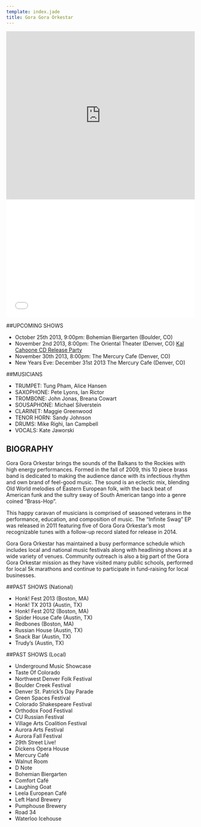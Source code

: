 ```yaml
---
template: index.jade
title: Gora Gora Orkestar
---
```

<iframe width="100%" height="450" scrolling="no" frameborder="0"
  src="https://w.soundcloud.com/player/?url=http%3A%2F%2Fapi.soundcloud.com%2Fplaylists%2F6602692&color=424242&auto_play=false&show_artwork=true">
</iframe>
<iframe width='100%', height='315', src='//www.youtube.com/embed/ELbkS-Kj4Z0', frameborder='0', allowfullscreen='allowfullscreen'>
</iframe>

##UPCOMING SHOWS

* October 25th 2013, 9:00pm: Bohemian Biergarten (Boulder, CO)
* November 2nd 2013, 8:00pm: The Oriental Theater (Denver, CO) [Kal Cahoone CD Release Party](http://holdmyticket.com/event/150736)
* November 30th 2013, 8:00pm: The Mercury Cafe (Denver, CO)
* New Years Eve: December 31st 2013 The Mercury Cafe (Denver, CO)

##MUSICIANS
* TRUMPET: Tung Pham, Alice Hansen
* SAXOPHONE: Pete Lyons, Ian Rictor
* TROMBONE: John Jonas, Breana Cowart
* SOUSAPHONE: Michael Silverstein
* CLARINET: Maggie Greenwood
* TENOR HORN: Sandy Johnson
* DRUMS: Mike Righi, Ian Campbell
* VOCALS: Kate Jaworski

## BIOGRAPHY

Gora Gora Orkestar brings the sounds of the Balkans to the Rockies with high energy performances. Formed in the fall of 2009, this 10 piece brass band is dedicated to making the audience dance with its infectious rhythm and own brand of feel-good music. The sound is an eclectic mix, blending Old World melodies of Eastern European folk, with the back beat of American funk and the sultry sway of South American tango into a genre coined “Brass-Hop”.

This happy caravan of musicians is comprised of seasoned veterans in the performance, education, and composition of music. The “Infinite Swag” EP was released in 2011 featuring five of Gora Gora Orkestar’s most recognizable tunes with a follow-up record slated for release in 2014.

Gora Gora Orkestar has maintained a busy performance schedule which includes local and national music festivals along with headlining shows at a wide variety of venues. Community outreach is also a big part of the Gora Gora Orkestar mission as they have visited many public schools, performed for local 5k marathons and continue to participate in fund-raising for local businesses.

##PAST SHOWS (National)
* Honk! Fest 2013 (Boston, MA)
* Honk! TX 2013 (Austin, TX)
* Honk! Fest 2012 (Boston, MA)
* Spider House Cafe (Austin, TX)
* Redbones (Boston, MA)
* Russian House (Austin, TX)
* Snack Bar (Austin, TX)
* Trudy’s (Austin, TX)

##PAST SHOWS (Local)
* Underground Music Showcase
* Taste Of Colorado
* Northwest Denver Folk Festival
* Boulder Creek Festival
* Denver St. Patrick’s Day Parade
* Green Spaces Festival
* Colorado Shakespeare Festival
* Orthodox Food Festival
* CU Russian Festival
* Village Arts Coalition Festival
* Aurora Arts Festival
* Aurora Fall Festival
* 29th Street Live!
* Dickens Opera House
* Mercury Café
* Walnut Room
* D Note
* Bohemian Biergarten
* Comfort Café
* Laughing Goat
* Leela European Café
* Left Hand Brewery
* Pumphouse Brewery
* Road 34
* Waterloo Icehouse

